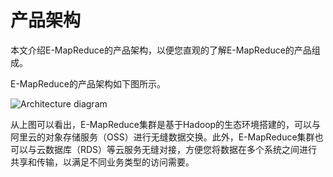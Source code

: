 # 产品架构

本文介绍E-MapReduce的产品架构，以便您直观的了解E-MapReduce的产品组成。

E-MapReduce的产品架构如下图所示。

![Architecture diagram](https://static-aliyun-doc.oss-cn-hangzhou.aliyuncs.com/assets/img/zh-CN/5509410061/p166532.png)

从上图可以看出，E-MapReduce集群是基于Hadoop的生态环境搭建的，可以与阿里云的对象存储服务（OSS）进行无缝数据交换。此外，E-MapReduce集群也可以与云数据库（RDS）等云服务无缝对接，方便您将数据在多个系统之间进行共享和传输，以满足不同业务类型的访问需要。

